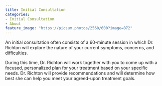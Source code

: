 ```yaml
---
title: Initial Consultation
categories:
- Initial Consultation
- About
feature_image: "https://picsum.photos/2560/600?image=872"
---
```


An initial consultation often consists of a 60-minute session in which Dr. Richton will explore the nature of your current symptoms, concerns, and difficulties.  

During this time, Dr. Richton will work together with you to come up with a focused, personalized plan for your treatment based on your specific needs. Dr. Richton will provide recommendations and will determine how best she can help you meet your agreed-upon treatment goals.

